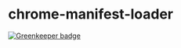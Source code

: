 # chrome-manifest-loader

[![Greenkeeper badge](https://badges.greenkeeper.io/foray1010/chrome-manifest-loader.svg?token=1723b72de8bc01fa0dba3526f4633711c6a51adddeba4aab6f3bd4097d65ea4a)](https://greenkeeper.io/)